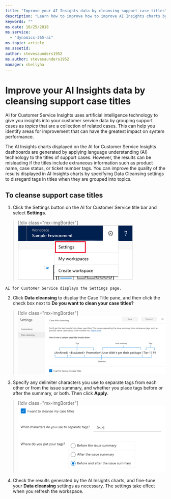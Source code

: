 ```yaml
---
title: "Improve your AI Insights data by cleansing support case titles​"
description: "Learn how to improve how to improve AI Insights charts by removing extraneous tags in support case titles."
keywords: ""
ms.date: 10/25/2018
ms.service:
  - "dynamics-365-ai"
ms.topic: article
ms.assetid: 
author: stevesaunders1952
ms.author: stevesaunders1952
manager: shellyha
---
```


# Improve your AI Insights data by cleansing support case titles

AI for Customer Service Insights uses artificial intelligence technology to give you insights into your customer service data by grouping support cases as *topics* that are a collection of related cases. This can help you identify areas for improvement that can have the greatest impact on system performance.

The AI Insights charts displayed on the AI for Customer Service Insights dashboards are generated by applying language understanding (AI) technology to the titles of support cases. However, the results can be misleading if the titles include extraneous information such as product name, case status, or ticket number tags. You can improve the quality of the results displayed in AI Insights charts by specifying Data Cleansing settings to disregard tags in titles when they are grouped into topics.

## To cleanse support case titles

1. Click the Settings button on the AI for Customer Service title bar and select **Settings**.

> [!div class="mx-imgBorder"]
> ![Settings button](media/ai-csi-settings-button.png)

    AI for Customer Service displays the Settings page.

2. Click **Data cleansing** to display the Case Title pane, and then click the check box next to **Do you want to clean your case titles?**

> [!div class="mx-imgBorder"]
> ![Case Titles pane](media/ai-csi-case-titles-pane.png)

3. Specify any delimiter characters you use to separate tags from each other or from the issue summary, and whether you place tags before or after the summary, or both. Then click **Apply**.

> [!div class="mx-imgBorder"]
> ![Case Titles toggle](media/ai-csi-case-titles-toggle.png)

4. Check the results generated by the AI Insights charts, and fine-tune your **Data cleansing** settings as necessary. The settings take effect when you refresh the workspace.
